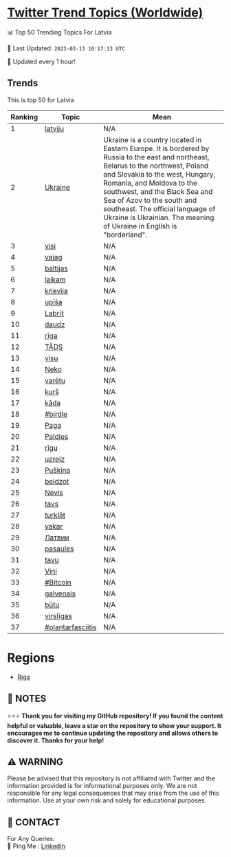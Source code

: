 [Twitter Trend Topics (Worldwide)](https://github.com/ErcinDedeoglu/Twitter-Trend-Topics)
==========


📊 Top 50 Trending Topics For Latvia

📆 Last Updated: `2023-03-13 10:17:13 UTC`

🔧 Updated every 1 hour!


## Trends

This is top 50 for Latvia

| Ranking | Topic | Mean |
| ------- | ------------ | ------------ |
| 1 | [latviju](http://twitter.com/search?q=latviju) | N/A |
| 2 | [Ukraine](http://twitter.com/search?q=Ukraine) | Ukraine is a country located in Eastern Europe. It is bordered by Russia to the east and northeast, Belarus to the northwest, Poland and Slovakia to the west, Hungary, Romania, and Moldova to the southwest, and the Black Sea and Sea of Azov to the south and southeast. The official language of Ukraine is Ukrainian. The meaning of Ukraine in English is "borderland". |
| 3 | [visi](http://twitter.com/search?q=visi) | N/A |
| 4 | [vajag](http://twitter.com/search?q=vajag) | N/A |
| 5 | [baltijas](http://twitter.com/search?q=baltijas) | N/A |
| 6 | [laikam](http://twitter.com/search?q=laikam) | N/A |
| 7 | [krievija](http://twitter.com/search?q=krievija) | N/A |
| 8 | [upīša](http://twitter.com/search?q=up%c4%ab%c5%a1a) | N/A |
| 9 | [Labrīt](http://twitter.com/search?q=Labr%c4%abt) | N/A |
| 10 | [daudz](http://twitter.com/search?q=daudz) | N/A |
| 11 | [rīga](http://twitter.com/search?q=r%c4%abga) | N/A |
| 12 | [TĀDS](http://twitter.com/search?q=T%c4%80DS) | N/A |
| 13 | [visu](http://twitter.com/search?q=visu) | N/A |
| 14 | [Neko](http://twitter.com/search?q=Neko) | N/A |
| 15 | [varētu](http://twitter.com/search?q=var%c4%93tu) | N/A |
| 16 | [kurš](http://twitter.com/search?q=kur%c5%a1) | N/A |
| 17 | [kāda](http://twitter.com/search?q=k%c4%81da) | N/A |
| 18 | [#birdle](http://twitter.com/search?q=%23birdle) | N/A |
| 19 | [Paga](http://twitter.com/search?q=Paga) | N/A |
| 20 | [Paldies](http://twitter.com/search?q=Paldies) | N/A |
| 21 | [rīgu](http://twitter.com/search?q=r%c4%abgu) | N/A |
| 22 | [uzreiz](http://twitter.com/search?q=uzreiz) | N/A |
| 23 | [Puškina](http://twitter.com/search?q=Pu%c5%a1kina) | N/A |
| 24 | [beidzot](http://twitter.com/search?q=beidzot) | N/A |
| 25 | [Nevis](http://twitter.com/search?q=Nevis) | N/A |
| 26 | [tavs](http://twitter.com/search?q=tavs) | N/A |
| 27 | [turklāt](http://twitter.com/search?q=turkl%c4%81t) | N/A |
| 28 | [vakar](http://twitter.com/search?q=vakar) | N/A |
| 29 | [Латвии](http://twitter.com/search?q=%d0%9b%d0%b0%d1%82%d0%b2%d0%b8%d0%b8) | N/A |
| 30 | [pasaules](http://twitter.com/search?q=pasaules) | N/A |
| 31 | [tavu](http://twitter.com/search?q=tavu) | N/A |
| 32 | [Viņi](http://twitter.com/search?q=Vi%c5%86i) | N/A |
| 33 | [#Bitcoin](http://twitter.com/search?q=%23Bitcoin) | N/A |
| 34 | [galvenais](http://twitter.com/search?q=galvenais) | N/A |
| 35 | [būtu](http://twitter.com/search?q=b%c5%abtu) | N/A |
| 36 | [virslīgas](http://twitter.com/search?q=virsl%c4%abgas) | N/A |
| 37 | [#plantarfasciitis](http://twitter.com/search?q=%23plantarfasciitis) | N/A |



# Regions

* [Riga](</Latvia/Riga.md>)



## 📝 NOTES

⭐⭐⭐ **Thank you for visiting my GitHub repository! If you found the content helpful or valuable, leave a star on the repository to show your support. It encourages me to continue updating the repository and allows others to discover it. Thanks for your help!**


## ⚠️ WARNING

Please be advised that this repository is not affiliated with Twitter and the information provided is for informational purposes only. We are not responsible for any legal consequences that may arise from the use of this information. Use at your own risk and solely for educational purposes.


## 📨 CONTACT

 For Any Queries:  
            🏓 Ping Me : [LinkedIn](https://www.linkedin.com/in/ercindedeoglu/)
